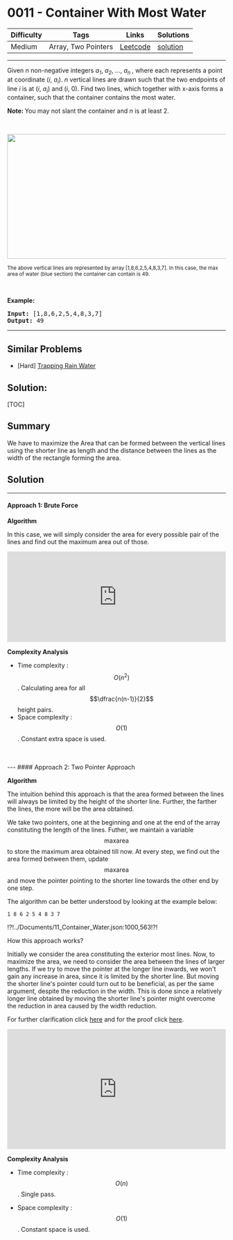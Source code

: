 # 0011 - Container With Most Water

Difficulty  | Tags | Links | Solutions
----------- | ---- | ----- | -----
Medium | Array, Two Pointers | [Leetcode](https://leetcode.com/problems/container-with-most-water) | [solution](https://leetcode.com/problems/container-with-most-water/solution/)


-----------

<p>Given <i>n</i> non-negative integers <i>a<sub>1</sub></i>, <i>a<sub>2</sub></i>, ..., <i>a<sub>n&nbsp;</sub></i>, where each represents a point at coordinate (<i>i</i>, <i>a<sub>i</sub></i>). <i>n</i> vertical lines are drawn such that the two endpoints of line <i>i</i> is at (<i>i</i>, <i>a<sub>i</sub></i>) and (<i>i</i>, 0). Find two lines, which together with x-axis forms a container, such that the container contains the most water.</p>

<p><strong>Note:&nbsp;</strong>You may not slant the container and <i>n</i> is at least 2.</p>

<p>&nbsp;</p>

<p><img alt="" src="https://s3-lc-upload.s3.amazonaws.com/uploads/2018/07/17/question_11.jpg" style="width: 600px; height: 287px;" /></p>

<p><small>The above vertical lines are represented by array [1,8,6,2,5,4,8,3,7]. In this case, the max area of water (blue section) the container can contain&nbsp;is 49. </small></p>

<p>&nbsp;</p>

<p><strong>Example:</strong></p>

<pre>
<strong>Input:</strong> [1,8,6,2,5,4,8,3,7]
<strong>Output:</strong> 49</pre>


-----------


## Similar Problems

- [Hard] [Trapping Rain Water](trapping-rain-water)




## Solution:

[TOC]

## Summary
We have to maximize the Area that can be formed between the vertical lines using the shorter line as length and the distance between the lines as the width of the rectangle forming the area.

## Solution
---

#### Approach 1: Brute Force

**Algorithm**

In this case, we will simply consider the area for every possible pair of the lines and find out the maximum area out of those.

<iframe src="https://leetcode.com/playground/gL3JYnab/shared" frameBorder="0" width="100%" height="208" name="gL3JYnab"></iframe>

**Complexity Analysis**

* Time complexity : $$O(n^2)$$. Calculating area for all $$\dfrac{n(n-1)}{2}$$ height pairs.
* Space complexity : $$O(1)$$. Constant extra space is used.
<br />
<br />
---
#### Approach 2: Two Pointer Approach

**Algorithm**

The intuition behind this approach is that the area formed between the lines will always be limited by the height of the shorter line. Further, the farther the lines, the more will be the area obtained.

We take two pointers, one at the beginning and one at the end of the array constituting the length of the lines. Futher, we maintain a variable $$\text{maxarea}$$ to store the maximum area obtained till now. At every step, we find out the area formed between them, update $$\text{maxarea}$$ and move the pointer pointing to the shorter line towards the other end by one step.

The algorithm can be better understood by looking at the example below:
```
1 8 6 2 5 4 8 3 7
```

<!--![Water_Continer](https://leetcode.com/media/original_images/11_Container_Water.gif)-->
!?!../Documents/11_Container_Water.json:1000,563!?!

How this approach works?

Initially we consider the area constituting the exterior most lines. Now, to maximize the area, we need to consider the area between the lines of larger lengths. If we try to move the pointer at the longer line inwards, we won't gain any increase in area, since it is limited by the shorter line. But moving the shorter line's pointer could turn out to be beneficial, as per the same argument, despite the reduction in the width. This is done since a relatively longer line obtained by moving the shorter line's pointer might overcome the reduction in area caused by the width reduction.

For further clarification click [here](https://leetcode.com/problems/container-with-most-water/discuss/6099/yet-another-way-to-see-what-happens-in-the-on-algorithm) and for the proof click [here](https://leetcode.com/problems/container-with-most-water/discuss/6089/Anyone-who-has-a-O(N)-algorithm/7268).

<iframe src="https://leetcode.com/playground/f9MCyxXg/shared" frameBorder="0" width="100%" height="276" name="f9MCyxXg"></iframe>

**Complexity Analysis**

* Time complexity : $$O(n)$$. Single pass.

* Space complexity : $$O(1)$$. Constant space is used.
